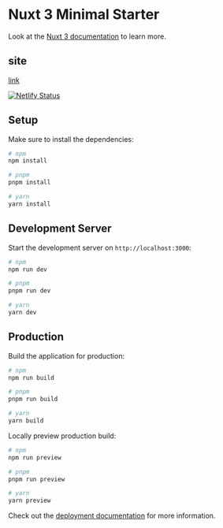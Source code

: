 # Nuxt 3 Minimal Starter

Look at the [Nuxt 3 documentation](https://nuxt.com/docs/getting-started/introduction) to learn more.

## site

[link](https://aijcriltda.netlify.app/)

[![Netlify Status](https://api.netlify.com/api/v1/badges/00db6a23-1889-4cae-9dd8-608415c1d02f/deploy-status)](https://app.netlify.com/sites/aijcriltda/deploys)

## Setup

Make sure to install the dependencies:

```bash
# npm
npm install

# pnpm
pnpm install

# yarn
yarn install
```

## Development Server

Start the development server on `http://localhost:3000`:

```bash
# npm
npm run dev

# pnpm
pnpm run dev

# yarn
yarn dev
```

## Production

Build the application for production:

```bash
# npm
npm run build

# pnpm
pnpm run build

# yarn
yarn build
```

Locally preview production build:

```bash
# npm
npm run preview

# pnpm
pnpm run preview

# yarn
yarn preview
```

Check out the [deployment documentation](https://nuxt.com/docs/getting-started/deployment) for more information.
